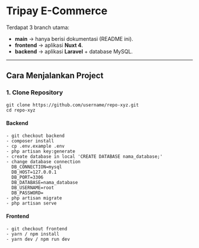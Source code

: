 # Tripay E-Commerce

Terdapat 3 branch utama:
- **main** → hanya berisi dokumentasi (README ini).
- **frontend** → aplikasi **Nuxt 4**.
- **backend** → aplikasi **Laravel** + database MySQL.

---

## Cara Menjalankan Project

### 1. Clone Repository
```
git clone https://github.com/username/repo-xyz.git
cd repo-xyz

```
#### Backend
```
- git checkout backend
- composer install
- cp .env.example .env
- php artisan key:generate
- create database in local 'CREATE DATABASE nama_database;'
- change database connection
  DB_CONNECTION=mysql
  DB_HOST=127.0.0.1
  DB_PORT=3306
  DB_DATABASE=nama_database
  DB_USERNAME=root
  DB_PASSWORD=
- php artisan migrate
- php artisan serve
```

#### Frontend
```
- git checkout frontend
- yarn / npm install
- yarn dev / npm run dev
```



